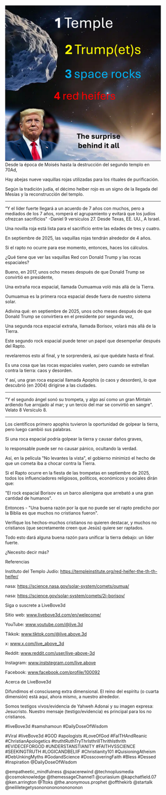 ![Video cover image](../cover.jpg)
Desde la época de Moisés hasta la destrucción del segundo templo en 70Ad,

Hay abejas nueve vaquillas rojas utilizadas para los rituales de purificación.

Según la tradición judía, el décimo heiber rojo es un signo de la llegada del Mesías y la reconstrucción del templo.

---

“Y el líder fuerte llegará a un acuerdo de 7 años con muchos, pero a mediados de los 7 años, romperá el agrupamiento y evitará que los judíos ofrezcan sacrificios" -Daniel 9 versículos 27. Desde Texas, EE. UU., A Israel.

Una novilla roja está lista para el sacrificio entre las edades de tres y cuatro.

En septiembre de 2025, las vaquillas rojas tendrán alrededor de 4 años.

Si el rapto no ocurre para ese momento, entonces, haces los cálculos.

¿Qué tiene que ver las vaquillas Red con Donald Trump y las rocas espaciales?

Bueno, en 2017, unos ocho meses después de que Donald Trump se convirtió en presidente,

Una extraña roca espacial, llamada Oumuamua voló más allá de la Tierra.

Oumuamua es la primera roca espacial desde fuera de nuestro sistema solar.

Adivina qué: en septiembre de 2025, unos ocho meses después de que Donald Trump se convirtiera en el presidente por segunda vez,

Una segunda roca espacial extraña, llamada Borisov, volará más allá de la Tierra.

Este segundo rock espacial puede tener un papel que desempeñar después del Rapto.

revelaremos esto al final, y te sorprenderá, así que quédate hasta el final.

Es una cosa que las rocas espaciales vuelen, pero cuando se estrellan contra la tierra: caos y desorden.

Y así, una gran roca espacial llamada Apophis (o caos y desorden), lo que descubrió (en 2004) dirigirse a las ciudades.

---

"Y el segundo ángel sonó su trompeta, y algo así como un gran Mintain ardiendo fue arrojado al mar; y un tercio del mar se convirtió en sangre". Velato 8 Versículo 8.

---

Los científicos primero apophis tuvieron la oportunidad de golpear la tierra, pero luego cambió sus palabras.

Si una roca espacial podría golpear la tierra y causar daños graves,

lo responsable puede ser no causar pánico, ocultando la verdad.

Así, en la película "No levantes la vista", el gobierno minimizó el hecho de que un cometa iba a chocar contra la Tierra.

Si el Rapto ocurre en la fiesta de las trompetas en septiembre de 2025, todos los influenciadores religiosos, políticos, económicos y sociales dirán que:

"El rock espacial Borisov es un barco alienígena que arrebató a una gran cantidad de humanos".

Entonces - "Una buena razón por la que no puede ser el rapto predicho por la Biblia es que muchos no cristianos fueron".

Verifique los hechos-muchos cristianos no quieren destacar, y muchos no cristianos (que secretamente creen que Jesús) quiere ser raptados.

Todo esto dará alguna buena razón para unificar la tierra debajo: un líder fuerte.

¿Necesito decir más?

Referencias

Instituto del Templo Judío: https://templeinstitute.org/red-heifer-the-th-th-heifer/

nasa: https://science.nasa.gov/solar-system/comets/oumua/


nasa: https://science.gov/solar-system/comets/2i-borisov/

Siga o suscrete a LiveBove3d

Sitio web: www.livebove3d.com/en/welecome/

YouTube: www.youtube.com/@live.3d


Tikkok: www.tiktok.com/@live.above.3d

x: www.x.com/live_above_3d

Reddit: www.reddit.com/user/live-above-3d

Instagram: www.inststegram.com/live.above

Facebook: www.facebook.com/profile/100092

Acerca de LiveBove3d

Difundimos el consciuseng extra dimensional. El reino del espíritu (o cuarta dimensión) está aquí, ahora mismo, a nuestro alrededor.

Somos testigos vivos/evidencia de Yahweh Adonai y su imagen expresa: Jesucristo. Nuestro mensaje (testigo/evidencia) es principal para los no cristianos.


#liveBove3d #samshamoun #DailyDoseOfWisdom

#Viral #liveBove3d #GOD #apologists #LoveOfGod #FaITHAndReanic #ChristianApologetics #truthtRuthTryThrIsthrillThrithIsthrith #EVIDECEFORGOD #UNDERSTANSTIANITY #FAITHVSSCIENCE #SEEKINGTRUTH #LOGICANDBELIIF #Christianity101 #QuisioningAtheism #DebUnkingMyths #GodandScience #DosscoveringFaith #Bless #Dessed #Inspiration @DailyDoseOfWisdom

@empatheetic_mindfulness @spacerewind @technoplusmedia @cosmoknowledge @themessageChannel1 @curiasium @kapchatfield.07 @ken.arrington @Ttoks @the.anonymous.prophet @offthekirb @startalk @neililetegetysononononononononon

